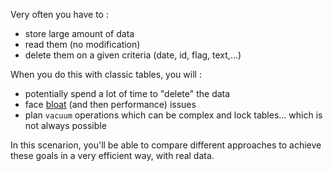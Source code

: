 Very often you have to :

- store large amount of data
- read them (no modification)
- delete them on a given criteria (date, id, flag, text,...)

When you do this with classic tables, you will :

- potentially spend a lot of time to "delete" the data
- face [bloat](https://dba.stackexchange.com/questions/126258/what-is-table-bloating-in-databases/126286) (and then performance) issues
- plan `vacuum` operations which can be complex and lock tables... which is not always possible

In this scenarion, you'll be able to compare different approaches to achieve these goals in a 
very efficient way, with real data.